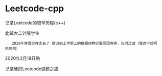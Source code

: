 # Leetcode-cpp
记录Leetcode的艰辛历程(c++)

北邮大二计院学生 
       
       2020年寒假实在太长了 意识到上学期上的数据结构实属囫囵吞枣，应付过试（我也不想啊呜呜呜）
       
2020年2月18开贴


记录我的Leetcode做题之旅

